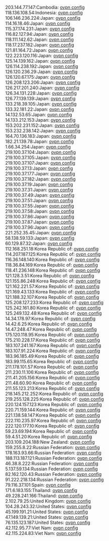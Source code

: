 203.144.77.147:Cambodia: [ovpn config](vpn/203_144_77_147.ovpn)  
118.136.108.54:Indonesia: [ovpn config](vpn/118_136_108_54.ovpn)  
106.146.236.224:Japan: [ovpn config](vpn/106_146_236_224.ovpn)  
114.16.18.46:Japan: [ovpn config](vpn/114_16_18_46.ovpn)  
115.37.174.231:Japan: [ovpn config](vpn/115_37_174_231.ovpn)  
116.82.127.94:Japan: [ovpn config](vpn/116_82_127_94.ovpn)  
118.111.142.62:Japan: [ovpn config](vpn/118_111_142_62.ovpn)  
118.17.237.182:Japan: [ovpn config](vpn/118_17_237_182.ovpn)  
121.81.164.72:Japan: [ovpn config](vpn/121_81_164_72.ovpn)  
122.223.120.116:Japan: [ovpn config](vpn/122_223_120_116.ovpn)  
125.14.139.162:Japan: [ovpn config](vpn/125_14_139_162.ovpn)  
126.114.238.192:Japan: [ovpn config](vpn/126_114_238_192.ovpn)  
126.120.236.29:Japan: [ovpn config](vpn/126_120_236_29.ovpn)  
126.120.67.175:Japan: [ovpn config](vpn/126_120_67_175.ovpn)  
126.208.123.206:Japan: [ovpn config](vpn/126_208_123_206.ovpn)  
126.217.201.240:Japan: [ovpn config](vpn/126_217_201_240.ovpn)  
126.34.131.228:Japan: [ovpn config](vpn/126_34_131_228.ovpn)  
126.77.139.139:Japan: [ovpn config](vpn/126_77_139_139.ovpn)  
133.218.39.105:Japan: [ovpn config](vpn/133_218_39_105.ovpn)  
133.32.181.22:Japan: [ovpn config](vpn/133_32_181_22.ovpn)  
14.132.53.65:Japan: [ovpn config](vpn/14_132_53_65.ovpn)  
14.133.212.153:Japan: [ovpn config](vpn/14_133_212_153.ovpn)  
153.202.231.152:Japan: [ovpn config](vpn/153_202_231_152.ovpn)  
153.232.238.142:Japan: [ovpn config](vpn/153_232_238_142.ovpn)  
164.70.136.183:Japan: [ovpn config](vpn/164_70_136_183.ovpn)  
182.21.139.78:Japan: [ovpn config](vpn/182_21_139_78.ovpn)  
1.66.34.254:Japan: [ovpn config](vpn/1_66_34_254.ovpn)  
219.100.37.104:Japan: [ovpn config](vpn/219_100_37_104.ovpn)  
219.100.37.105:Japan: [ovpn config](vpn/219_100_37_105.ovpn)  
219.100.37.107:Japan: [ovpn config](vpn/219_100_37_107.ovpn)  
219.100.37.13:Japan: [ovpn config](vpn/219_100_37_13.ovpn)  
219.100.37.177:Japan: [ovpn config](vpn/219_100_37_177.ovpn)  
219.100.37.182:Japan: [ovpn config](vpn/219_100_37_182.ovpn)  
219.100.37.19:Japan: [ovpn config](vpn/219_100_37_19.ovpn)  
219.100.37.31:Japan: [ovpn config](vpn/219_100_37_31.ovpn)  
219.100.37.49:Japan: [ovpn config](vpn/219_100_37_49.ovpn)  
219.100.37.51:Japan: [ovpn config](vpn/219_100_37_51.ovpn)  
219.100.37.55:Japan: [ovpn config](vpn/219_100_37_55.ovpn)  
219.100.37.58:Japan: [ovpn config](vpn/219_100_37_58.ovpn)  
219.100.37.86:Japan: [ovpn config](vpn/219_100_37_86.ovpn)  
219.100.37.87:Japan: [ovpn config](vpn/219_100_37_87.ovpn)  
219.100.37.96:Japan: [ovpn config](vpn/219_100_37_96.ovpn)  
221.252.35.45:Japan: [ovpn config](vpn/221_252_35_45.ovpn)  
58.138.59.133:Japan: [ovpn config](vpn/58_138_59_133.ovpn)  
60.129.87.32:Japan: [ovpn config](vpn/60_129_87_32.ovpn)  
112.168.251.18:Korea Republic of: [ovpn config](vpn/112_168_251_18.ovpn)  
114.207.187.125:Korea Republic of: [ovpn config](vpn/114_207_187_125.ovpn)  
116.36.148.140:Korea Republic of: [ovpn config](vpn/116_36_148_140.ovpn)  
118.36.84.169:Korea Republic of: [ovpn config](vpn/118_36_84_169.ovpn)  
118.41.236.148:Korea Republic of: [ovpn config](vpn/118_41_236_148.ovpn)  
121.128.3.51:Korea Republic of: [ovpn config](vpn/121_128_3_51.ovpn)  
121.155.86.248:Korea Republic of: [ovpn config](vpn/121_155_86_248.ovpn)  
121.162.221.57:Korea Republic of: [ovpn config](vpn/121_162_221_57.ovpn)  
121.169.43.133:Korea Republic of: [ovpn config](vpn/121_169_43_133.ovpn)  
121.188.32.107:Korea Republic of: [ovpn config](vpn/121_188_32_107.ovpn)  
125.208.127.233:Korea Republic of: [ovpn config](vpn/125_208_127_233.ovpn)  
125.242.161.80:Korea Republic of: [ovpn config](vpn/125_242_161_80.ovpn)  
125.249.132.48:Korea Republic of: [ovpn config](vpn/125_249_132_48.ovpn)  
14.34.178.97:Korea Republic of: [ovpn config](vpn/14_34_178_97.ovpn)  
14.42.6.25:Korea Republic of: [ovpn config](vpn/14_42_6_25.ovpn)  
14.47.248.47:Korea Republic of: [ovpn config](vpn/14_47_248_47.ovpn)  
175.120.118.95:Korea Republic of: [ovpn config](vpn/175_120_118_95.ovpn)  
175.210.228.17:Korea Republic of: [ovpn config](vpn/175_210_228_17.ovpn)  
183.107.241.167:Korea Republic of: [ovpn config](vpn/183_107_241_167.ovpn)  
183.107.91.224:Korea Republic of: [ovpn config](vpn/183_107_91_224.ovpn)  
183.96.185.49:Korea Republic of: [ovpn config](vpn/183_96_185_49.ovpn)  
183.99.115.65:Korea Republic of: [ovpn config](vpn/183_99_115_65.ovpn)  
211.178.101.57:Korea Republic of: [ovpn config](vpn/211_178_101_57.ovpn)  
211.230.11.106:Korea Republic of: [ovpn config](vpn/211_230_11_106.ovpn)  
211.41.205.156:Korea Republic of: [ovpn config](vpn/211_41_205_156.ovpn)  
211.48.60.90:Korea Republic of: [ovpn config](vpn/211_48_60_90.ovpn)  
211.55.123.213:Korea Republic of: [ovpn config](vpn/211_55_123_213.ovpn)  
218.145.212.252:Korea Republic of: [ovpn config](vpn/218_145_212_252.ovpn)  
219.255.128.225:Korea Republic of: [ovpn config](vpn/219_255_128_225.ovpn)  
220.124.157.123:Korea Republic of: [ovpn config](vpn/220_124_157_123.ovpn)  
220.71.159.144:Korea Republic of: [ovpn config](vpn/220_71_159_144.ovpn)  
221.138.58.147:Korea Republic of: [ovpn config](vpn/221_138_58_147.ovpn)  
222.110.235.97:Korea Republic of: [ovpn config](vpn/222_110_235_97.ovpn)  
222.120.177.10:Korea Republic of: [ovpn config](vpn/222_120_177_10.ovpn)  
59.23.69.194:Korea Republic of: [ovpn config](vpn/59_23_69_194.ovpn)  
59.4.51.20:Korea Republic of: [ovpn config](vpn/59_4_51_20.ovpn)  
203.109.204.188:New Zealand: [ovpn config](vpn/203_109_204_188.ovpn)  
159.255.8.22:Russian Federation: [ovpn config](vpn/159_255_8_22.ovpn)  
178.163.93.66:Russian Federation: [ovpn config](vpn/178_163_93_66.ovpn)  
188.113.187.121:Russian Federation: [ovpn config](vpn/188_113_187_121.ovpn)  
46.38.8.222:Russian Federation: [ovpn config](vpn/46_38_8_222.ovpn)  
5.137.59.134:Russian Federation: [ovpn config](vpn/5_137_59_134.ovpn)  
82.162.120.43:Russian Federation: [ovpn config](vpn/82_162_120_43.ovpn)  
91.222.218.134:Russian Federation: [ovpn config](vpn/91_222_218_134.ovpn)  
79.116.37.101:Spain: [ovpn config](vpn/79_116_37_101.ovpn)  
171.6.183.155:Thailand: [ovpn config](vpn/171_6_183_155.ovpn)  
49.228.241.166:Thailand: [ovpn config](vpn/49_228_241_166.ovpn)  
2.102.79.25:United Kingdom: [ovpn config](vpn/2_102_79_25.ovpn)  
104.28.243.32:United States: [ovpn config](vpn/104_28_243_32.ovpn)  
45.199.191.21:United States: [ovpn config](vpn/45_199_191_21.ovpn)  
47.149.139.21:United States: [ovpn config](vpn/47_149_139_21.ovpn)  
76.135.123.187:United States: [ovpn config](vpn/76_135_123_187.ovpn)  
42.112.95.77:Viet Nam: [ovpn config](vpn/42_112_95_77.ovpn)  
42.115.224.83:Viet Nam: [ovpn config](vpn/42_115_224_83.ovpn)  
